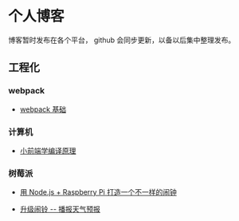 # 个人博客

博客暂时发布在各个平台， github 会同步更新，以备以后集中整理发布。

## 工程化

### webpack

-   [webpack 基础](https://juejin.im/post/5cc40737f265da034c703064)

### 计算机

-   [小前端学编译原理](https://juejin.im/post/5cc81e0151882577e763ff86)

### 树莓派

-   [用 Node.js + Raspberry Pi 打造一个不一样的闹钟](https://www.jianshu.com/p/6612a3635139)

-   [升级闹铃 -- 播报天气预报
    ](https://www.jianshu.com/p/2dc4f8e385ff)
